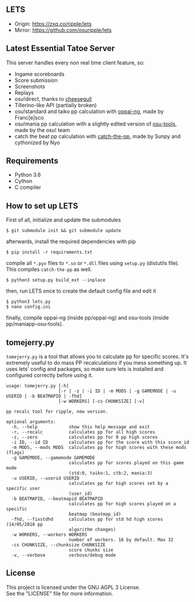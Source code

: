 
## LETS

- Origin: https://zxq.co/ripple/lets
- Mirror: https://github.com/osuripple/lets

## Latest Essential Tatoe Server
This server handles every non real time client feature, so:
- Ingame scoreboards
- Score submission
- Screenshots
- Replays
- osu!direct, thanks to [cheesegull](https://github.com/osuripple/cheesegull)
- Tillerino-like API (partially broken)
- osu!standard and taiko pp calculation with [oppai-ng](https://github.com/francesco149/oppai-ng), made by Franc[e]sco
- osu!mania pp calculation with a slightly edited version of [osu-tools](https://github.com/ppy/osu-tools), made by the osu! team
- catch the beat pp calculation with [catch-the-pp](https://github.com/osuripple/catch-the-pp), made by Sunpy and cythonized by Nyo

## Requirements
- Python 3.6
- Cython
- C compiler

## How to set up LETS
First of all, initialize and update the submodules
```
$ git submodule init && git submodule update
```
afterwards, install the required dependencies with pip
```
$ pip install -r requirements.txt
```
compile all `*.pyx` files to `*.so` or `*.dll` files using `setup.py` (distutils file).
This compiles `catch-the-pp` as well.
```
$ python3 setup.py build_ext --inplace
```
then, run LETS once to create the default config file and edit it
```
$ python3 lets.py
$ nano config.ini
```
finally, compile oppai-ng (inside pp/oppai-ng) and osu-tools (inside pp/maniapp-osu-tools).

## tomejerry.py
`tomejerry.py` is a tool that allows you to calculate pp for specific scores. It's extremely useful to do mass PP recalculations if you mess something up. It uses lets' config and packages, so make sure lets is installed and configured correctly before using it.
```
usage: tomejerry.py [-h]
                    [-r | -z | -i ID | -m MODS | -g GAMEMODE | -u USERID | -b BEATMAPID | -fhd]
                    [-w WORKERS] [-cs CHUNKSIZE] [-v]

pp recalc tool for ripple, new version.

optional arguments:
  -h, --help            show this help message and exit
  -r, --recalc          calculates pp for all high scores
  -z, --zero            calculates pp for 0 pp high scores
  -i ID, --id ID        calculates pp for the score with this score_id
  -m MODS, --mods MODS  calculates pp for high scores with these mods (flags)
  -g GAMEMODE, --gamemode GAMEMODE
                        calculates pp for scores played on this game mode
                        (std:0, taiko:1, ctb:2, mania:3)
  -u USERID, --userid USERID
                        calculates pp for high scores set by a specific user
                        (user_id)
  -b BEATMAPID, --beatmapid BEATMAPID
                        calculates pp for high scores played on a specific
                        beatmap (beatmap_id)
  -fhd, --fixstdhd      calculates pp for std hd high scores (14/05/2018 pp
                        algorithm changes)
  -w WORKERS, --workers WORKERS
                        number of workers. 16 by default. Max 32
  -cs CHUNKSIZE, --chunksize CHUNKSIZE
                        score chunks size
  -v, --verbose         verbose/debug mode
```

## License
This project is licensed under the GNU AGPL 3 License.  
See the "LICENSE" file for more information.  
